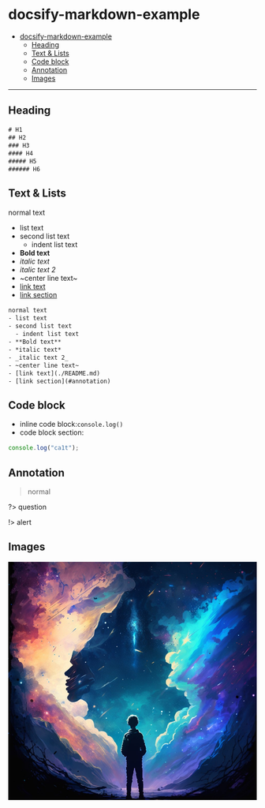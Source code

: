 # docsify-markdown-example
- [docsify-markdown-example](#docsify-markdown-example)
  - [Heading](#heading)
  - [Text \& Lists](#text--lists)
  - [Code block](#code-block)
  - [Annotation](#annotation)
  - [Images](#images)
---
## Heading

```
# H1
## H2
### H3
#### H4
##### H5
###### H6
```


## Text & Lists
normal text
- list text 
- second list text
  - indent list text
- **Bold text**
- *italic text*
- _italic text 2_
- ~center line text~
- [link text](./README.md)
- [link section](#annotation)

```
normal text
- list text 
- second list text
  - indent list text
- **Bold text**
- *italic text*
- _italic text 2_
- ~center line text~
- [link text](./README.md)
- [link section](#annotation)
```

## Code block
- inline code block:`console.log()`
- code block section:

```js
console.log("ca1t");
```

## Annotation
> normal 

?> question

!> alert

## Images
![image](../_media/avatar.jpg)